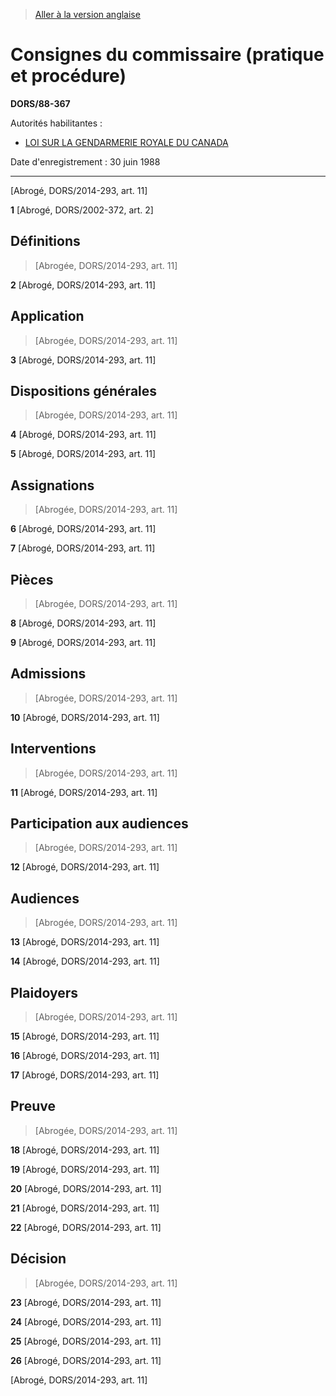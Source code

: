 > [Aller à la version anglaise](/en/Regulations/Statutory%20Orders%20and%20Regulations/88/367.md)

# Consignes du commissaire (pratique et procédure)

**DORS/88-367**

Autorités habilitantes : 
- [LOI SUR LA GENDARMERIE ROYALE DU CANADA](/fr/Lois/Lois%20révisées%20du%20Canada/R/R-10.md)

Date d'enregistrement : 30 juin 1988

----------


[Abrogé, DORS/2014-293, art. 11]


**1** [Abrogé, DORS/2002-372, art. 2]




## Définitions
> [Abrogée, DORS/2014-293, art. 11]



**2** [Abrogé, DORS/2014-293, art. 11]




## Application
> [Abrogée, DORS/2014-293, art. 11]



**3** [Abrogé, DORS/2014-293, art. 11]




## Dispositions générales
> [Abrogée, DORS/2014-293, art. 11]



**4** [Abrogé, DORS/2014-293, art. 11]



**5** [Abrogé, DORS/2014-293, art. 11]




## Assignations
> [Abrogée, DORS/2014-293, art. 11]



**6** [Abrogé, DORS/2014-293, art. 11]



**7** [Abrogé, DORS/2014-293, art. 11]




## Pièces
> [Abrogée, DORS/2014-293, art. 11]



**8** [Abrogé, DORS/2014-293, art. 11]



**9** [Abrogé, DORS/2014-293, art. 11]




## Admissions
> [Abrogée, DORS/2014-293, art. 11]



**10** [Abrogé, DORS/2014-293, art. 11]




## Interventions
> [Abrogée, DORS/2014-293, art. 11]



**11** [Abrogé, DORS/2014-293, art. 11]




## Participation aux audiences
> [Abrogée, DORS/2014-293, art. 11]



**12** [Abrogé, DORS/2014-293, art. 11]




## Audiences
> [Abrogée, DORS/2014-293, art. 11]



**13** [Abrogé, DORS/2014-293, art. 11]



**14** [Abrogé, DORS/2014-293, art. 11]




## Plaidoyers
> [Abrogée, DORS/2014-293, art. 11]



**15** [Abrogé, DORS/2014-293, art. 11]



**16** [Abrogé, DORS/2014-293, art. 11]



**17** [Abrogé, DORS/2014-293, art. 11]




## Preuve
> [Abrogée, DORS/2014-293, art. 11]



**18** [Abrogé, DORS/2014-293, art. 11]



**19** [Abrogé, DORS/2014-293, art. 11]



**20** [Abrogé, DORS/2014-293, art. 11]



**21** [Abrogé, DORS/2014-293, art. 11]



**22** [Abrogé, DORS/2014-293, art. 11]




## Décision
> [Abrogée, DORS/2014-293, art. 11]



**23** [Abrogé, DORS/2014-293, art. 11]



**24** [Abrogé, DORS/2014-293, art. 11]



**25** [Abrogé, DORS/2014-293, art. 11]



**26** [Abrogé, DORS/2014-293, art. 11]


[Abrogé, DORS/2014-293, art. 11]



